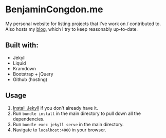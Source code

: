 # BenjaminCongdon.me
My personal website for listing projects that I've work on / contributed to. Also hosts my [blog](http://benjamincongdon.me/blog), which I try to keep reasonably up-to-date.

## Built with:
* Jekyll
* Liquid
* Kramdown
* Bootstrap + jQuery
* Github (hosting)

## Usage
1. [Install Jekyll](https://jekyllrb.com/docs/installation/) if you don't already have it.
2. Run `bundle install` in the main directory to pull down all the dependencies.
3. Run `bundle exec jekyll serve` in the main directory.
4. Navigate to `localhost:4000` in your browser.

